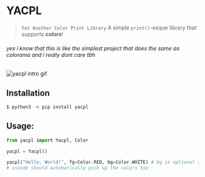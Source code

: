 # YACPL

> `Yet Another Color Print Library` A simple `print()`-esque library that supports ***colors***!

###### yes i know that this is like the simplest project that does the same as colorama and i really dont care tbh

![yacpl intro gif](.assets/yacpl-intro.gif)

## Installation

```bash
$ python3 -m pip install yacpl
```

## Usage:

```python
from yacpl import Yacpl, Color

yacpl = Yacpl()

yacpl("Hello, World!", fg=Color.RED, bg=Color.WHITE) # bg is optional as it defaults to `Color.BLACK`
# vscode should automatically pick up the colors too
```
